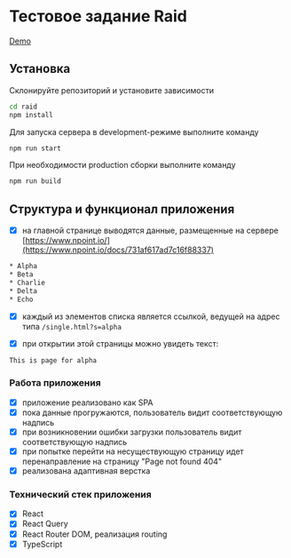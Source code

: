 # Тестовое задание Raid

[Demo](https://raid-leleo.onrender.com/)

## Установка

Склонируйте репозиторий и установите зависимости

```sh
cd raid
npm install
```

Для запуска сервера в development-режиме выполните команду

```sh
npm run start
```

При необходимости production сборки выполните команду

```sh
npm run build
```

## Структура и функционал приложения

- [x] на главной странице выводятся данные, размещенные на сервере [https://www.npoint.io/](https://www.npoint.io/docs/731af617ad7c16f88337)

```sh
* Alpha
* Beta
* Charlie
* Delta
* Echo
```

- [x] каждый из элементов списка является ссылкой, ведущей на адрес типа `/single.html?s=alpha`

- [x] при открытии этой страницы можно увидеть текст:

```sh
This is page for alpha
```

### Работа приложения

- [x] приложение реализовано как SPA
- [x] пока данные прогружаются, пользователь видит соответствующую надпись
- [x] при возникновении ошибки загрузки пользователь видит соответствующую надпись
- [x] при попытке перейти на несуществующую страницу идет перенаправление на страницу "Page not found 404"
- [x] реализована адаптивная верстка

### Технический стек приложения

- [x] React
- [x] React Query
- [x] React Router DOM, реализация routing
- [x] TypeScript
